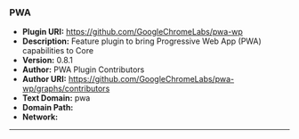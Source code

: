### PWA
- **Plugin URI:** https://github.com/GoogleChromeLabs/pwa-wp
- **Description:** Feature plugin to bring Progressive Web App (PWA) capabilities to Core
- **Version:** 0.8.1
- **Author:** PWA Plugin Contributors
- **Author URI:** https://github.com/GoogleChromeLabs/pwa-wp/graphs/contributors
- **Text Domain:** pwa
- **Domain Path:** 
- **Network:** 

---
